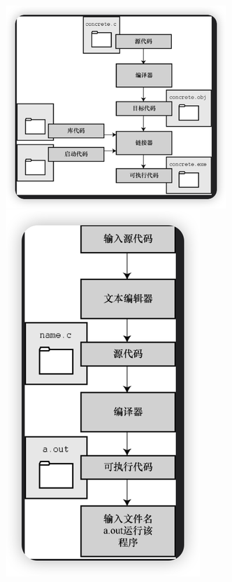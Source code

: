 ![图 1](../../images/2-%E7%BC%96%E7%A8%8B%E6%9C%BA%E5%88%B6/IMG_20230208-224750018.png)  
![图 2](../../images/2-%E7%BC%96%E7%A8%8B%E6%9C%BA%E5%88%B6/IMG_20230208-224811860.png)  
